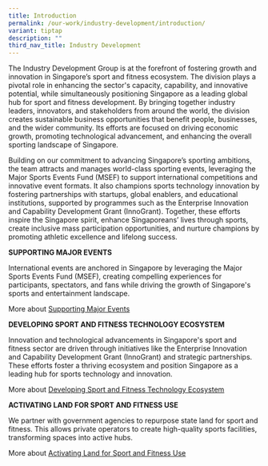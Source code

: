 ```yaml
---
title: Introduction
permalink: /our-work/industry-development/introduction/
variant: tiptap
description: ""
third_nav_title: Industry Development
---
```

<p>The Industry Development Group is at the forefront of fostering growth
and innovation in Singapore’s sport and fitness ecosystem. The division
plays a pivotal role in enhancing the sector's capacity, capability, and
innovative potential, while simultaneously positioning Singapore as a leading
global hub for sport and fitness development. By bringing together industry
leaders, innovators, and stakeholders from around the world, the division
creates sustainable business opportunities that benefit people, businesses,
and the wider community. Its efforts are focused on driving economic growth,
promoting technological advancement, and enhancing the overall sporting
landscape of Singapore.</p>
<p>Building on our commitment to advancing Singapore’s sporting ambitions,
the team attracts and manages world-class sporting events, leveraging the
Major Sports Events Fund (MSEF) to support international competitions and
innovative event formats. It also champions sports technology innovation
by fostering partnerships with startups, global enablers, and educational
institutions, supported by programmes such as the Enterprise Innovation
and Capability Development Grant (InnoGrant). Together, these efforts inspire
the Singapore spirit, enhance Singaporeans’ lives through sports, create
inclusive mass participation opportunities, and nurture champions by promoting
athletic excellence and lifelong success.</p>
<p><strong>SUPPORTING MAJOR EVENTS</strong>
</p>
<p>International events are anchored in Singapore by leveraging the Major
Sports Events Fund (MSEF), creating compelling experiences for participants,
spectators, and fans while driving the growth of Singapore's sports and
entertainment landscape.</p>
<p>More about <a href="https://www.sportsingapore.gov.sg/our-work/industry-development/supporting-major-events/" rel="noopener nofollow" target="_blank">Supporting Major Events</a>
</p>
<p><strong>DEVELOPING SPORT AND FITNESS TECHNOLOGY ECOSYSTEM</strong>
</p>
<p>Innovation and technological advancements in Singapore's sport and fitness
sector are driven through initiatives like the Enterprise Innovation and
Capability Development Grant (InnoGrant) and strategic partnerships. These
efforts foster a thriving ecosystem and position Singapore as a leading
hub for sports technology and innovation.</p>
<p>More about <a href="https://www.sportsingapore.gov.sg/our-work/industry-development/developing-sport-and-fitness-technology-ecosystem/" rel="noopener nofollow" target="_blank">Developing Sport and Fitness Technology Ecosystem</a>
</p>
<p></p>
<p><strong>ACTIVATING LAND FOR SPORT AND FITNESS USE</strong>
</p>
<p>We partner with government agencies to repurpose state land for sport
and fitness. This allows private operators to create high-quality sports
facilities, transforming spaces into active hubs.</p>
<p>More about <a href="https://www.sportsingapore.gov.sg/our-work/industry-development/activating-land-for-sport-fitness-use/" rel="noopener nofollow" target="_blank">Activating Land for Sport and Fitness Use</a>
</p>
